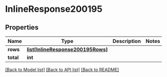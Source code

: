 # InlineResponse200195

## Properties
Name | Type | Description | Notes
------------ | ------------- | ------------- | -------------
**rows** | [**list[InlineResponse200195Rows]**](InlineResponse200195Rows.md) |  | 
**total** | **int** |  | 

[[Back to Model list]](../README.md#documentation-for-models) [[Back to API list]](../README.md#documentation-for-api-endpoints) [[Back to README]](../README.md)

